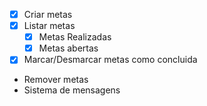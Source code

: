 - [x] Criar metas
- [x] Listar metas
    - [x] Metas Realizadas 
    - [x] Metas abertas
- [x] Marcar/Desmarcar metas como concluida
- Remover metas
- Sistema de mensagens